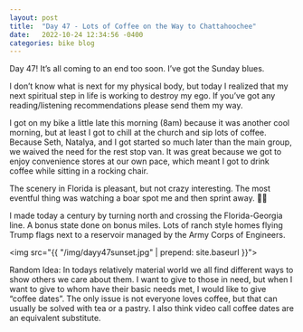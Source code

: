 ```yaml
---
layout: post
title:  "Day 47 - Lots of Coffee on the Way to Chattahoochee"
date:   2022-10-24 12:34:56 -0400
categories: bike blog
---
```

Day 47! It’s all coming to an end too soon. I’ve got the Sunday blues.

I don’t know what is next for my physical body, but today I realized that my next spiritual step in life is working to destroy my ego. If you’ve got any reading/listening recommendations please send them my way.

I got on my bike a little late this morning (8am) because it was another cool morning, but at least I got to chill at the church and sip lots of coffee. Because Seth, Natalya, and I got started so much later than the main group, we waived the need for the rest stop van. It was great because we got to enjoy convenience stores at our own pace, which meant I got to drink coffee while sitting in a rocking chair.

The scenery in Florida is pleasant, but not crazy interesting. The most eventful thing was watching a boar spot me and then sprint away. 🐗💨

I made today a century by turning north and crossing the Florida-Georgia line. A bonus state done on bonus miles. Lots of ranch style homes flying Trump flags next to a reservoir managed by the Army Corps of Engineers.

<img src="{{ "/img/dayy47sunset.jpg" | prepend: site.baseurl }}">

Random Idea: In todays relatively material world we all find different ways to show others we care about them. I want to give to those in need, but when I want to give to whom have their basic needs met, I would like to give “coffee dates”. The only issue is not everyone loves coffee, but that can usually be solved with tea or a pastry. I also think video call coffee dates are an equivalent substitute.

